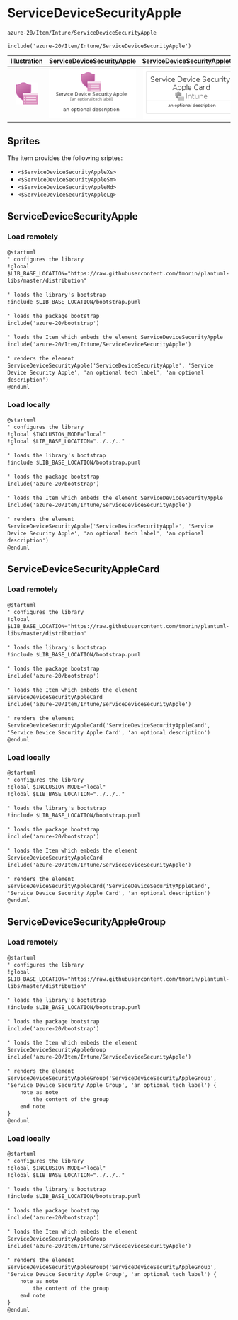 # ServiceDeviceSecurityApple


```text
azure-20/Item/Intune/ServiceDeviceSecurityApple
```

```text
include('azure-20/Item/Intune/ServiceDeviceSecurityApple')
```



| Illustration | ServiceDeviceSecurityApple | ServiceDeviceSecurityAppleCard | ServiceDeviceSecurityAppleGroup |
| :---: | :---: | :---: | :---: |
| ![illustration for Illustration](../../../azure-20/Item/Intune/ServiceDeviceSecurityApple.png) | ![illustration for ServiceDeviceSecurityApple](../../../azure-20/Item/Intune/ServiceDeviceSecurityApple.Local.png) | ![illustration for ServiceDeviceSecurityAppleCard](../../../azure-20/Item/Intune/ServiceDeviceSecurityAppleCard.Local.png) | ![illustration for ServiceDeviceSecurityAppleGroup](../../../azure-20/Item/Intune/ServiceDeviceSecurityAppleGroup.Local.png) |



## Sprites
The item provides the following sriptes:

- `<$ServiceDeviceSecurityAppleXs>`
- `<$ServiceDeviceSecurityAppleSm>`
- `<$ServiceDeviceSecurityAppleMd>`
- `<$ServiceDeviceSecurityAppleLg>`





## ServiceDeviceSecurityApple

### Load remotely
```plantuml
@startuml
' configures the library
!global $LIB_BASE_LOCATION="https://raw.githubusercontent.com/tmorin/plantuml-libs/master/distribution"

' loads the library's bootstrap
!include $LIB_BASE_LOCATION/bootstrap.puml

' loads the package bootstrap
include('azure-20/bootstrap')

' loads the Item which embeds the element ServiceDeviceSecurityApple
include('azure-20/Item/Intune/ServiceDeviceSecurityApple')

' renders the element
ServiceDeviceSecurityApple('ServiceDeviceSecurityApple', 'Service Device Security Apple', 'an optional tech label', 'an optional description')
@enduml
```

### Load locally
```plantuml
@startuml
' configures the library
!global $INCLUSION_MODE="local"
!global $LIB_BASE_LOCATION="../../.."

' loads the library's bootstrap
!include $LIB_BASE_LOCATION/bootstrap.puml

' loads the package bootstrap
include('azure-20/bootstrap')

' loads the Item which embeds the element ServiceDeviceSecurityApple
include('azure-20/Item/Intune/ServiceDeviceSecurityApple')

' renders the element
ServiceDeviceSecurityApple('ServiceDeviceSecurityApple', 'Service Device Security Apple', 'an optional tech label', 'an optional description')
@enduml
```

## ServiceDeviceSecurityAppleCard

### Load remotely
```plantuml
@startuml
' configures the library
!global $LIB_BASE_LOCATION="https://raw.githubusercontent.com/tmorin/plantuml-libs/master/distribution"

' loads the library's bootstrap
!include $LIB_BASE_LOCATION/bootstrap.puml

' loads the package bootstrap
include('azure-20/bootstrap')

' loads the Item which embeds the element ServiceDeviceSecurityAppleCard
include('azure-20/Item/Intune/ServiceDeviceSecurityApple')

' renders the element
ServiceDeviceSecurityAppleCard('ServiceDeviceSecurityAppleCard', 'Service Device Security Apple Card', 'an optional description')
@enduml
```

### Load locally
```plantuml
@startuml
' configures the library
!global $INCLUSION_MODE="local"
!global $LIB_BASE_LOCATION="../../.."

' loads the library's bootstrap
!include $LIB_BASE_LOCATION/bootstrap.puml

' loads the package bootstrap
include('azure-20/bootstrap')

' loads the Item which embeds the element ServiceDeviceSecurityAppleCard
include('azure-20/Item/Intune/ServiceDeviceSecurityApple')

' renders the element
ServiceDeviceSecurityAppleCard('ServiceDeviceSecurityAppleCard', 'Service Device Security Apple Card', 'an optional description')
@enduml
```

## ServiceDeviceSecurityAppleGroup

### Load remotely
```plantuml
@startuml
' configures the library
!global $LIB_BASE_LOCATION="https://raw.githubusercontent.com/tmorin/plantuml-libs/master/distribution"

' loads the library's bootstrap
!include $LIB_BASE_LOCATION/bootstrap.puml

' loads the package bootstrap
include('azure-20/bootstrap')

' loads the Item which embeds the element ServiceDeviceSecurityAppleGroup
include('azure-20/Item/Intune/ServiceDeviceSecurityApple')

' renders the element
ServiceDeviceSecurityAppleGroup('ServiceDeviceSecurityAppleGroup', 'Service Device Security Apple Group', 'an optional tech label') {
    note as note
        the content of the group
    end note
}
@enduml
```

### Load locally
```plantuml
@startuml
' configures the library
!global $INCLUSION_MODE="local"
!global $LIB_BASE_LOCATION="../../.."

' loads the library's bootstrap
!include $LIB_BASE_LOCATION/bootstrap.puml

' loads the package bootstrap
include('azure-20/bootstrap')

' loads the Item which embeds the element ServiceDeviceSecurityAppleGroup
include('azure-20/Item/Intune/ServiceDeviceSecurityApple')

' renders the element
ServiceDeviceSecurityAppleGroup('ServiceDeviceSecurityAppleGroup', 'Service Device Security Apple Group', 'an optional tech label') {
    note as note
        the content of the group
    end note
}
@enduml
```

